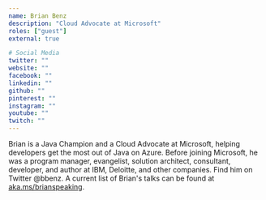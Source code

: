 ```yaml
---
name: Brian Benz
description: "Cloud Advocate at Microsoft"
roles: ["guest"]
external: true

# Social Media 
twitter: ""
website: ""
facebook: ""
linkedin: ""
github: ""
pinterest: ""
instagram: ""
youtube: ""
twitch: ""
---
```


<!-- markdownlint-disable MD041-->
Brian is a Java Champion and a Cloud Advocate at Microsoft, helping developers get the most out of Java on Azure. Before joining Microsoft, he was a program manager, evangelist, solution architect, consultant, developer, and author at IBM, Deloitte, and other companies. Find him on Twitter @bbenz. A current list of Brian's talks can be found at [aka.ms/brianspeaking](https://aka.ms/brianspeaking).

<!--more-->
